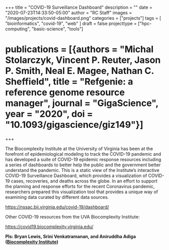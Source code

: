 +++
title = "COVID-19 Surveillance Dashboard"
description = ""
date = "2020-07-23T14:33:50-05:00"
author = "RC Staff"
images = "/images/projects/covid-dashboard.png"
categories = ["projects"]
tags = [
  "bioinformatics",
  "covid-19",
  "web"
]
draft = false
projecttype = ["hpc-computing", "basic-science", "tools"]
# publications = [{authors = "Michal Stolarczyk, Vincent P. Reuter, Jason P. Smith, Neal E. Magee, Nathan C. Sheffield", title = "Refgenie: a reference genome resource manager", journal = "GigaScience", year = "2020", doi = "10.1093/gigascience/giz149"}]
+++

The Biocomplexity Institute at the University of Virginia has been at the forefront of epidemiological modeling to track the COVID-19 pandemic and has developed a suite of COVID-19 epidemic response resources including a series of dashboards to better help the public and the government better understand the pandemic. This is a static view of the Institute’s interactive COVID-19 Surveillance Dashboard, which provides a visualization of COVID-19 cases, recoveries, and deaths across the globe. In an effort to support the planning and response efforts for the recent Coronavirus pandemic, researchers prepared this visualization tool that provides a unique way of examining data curated by different data sources.

<https://nssac.bii.virginia.edu/covid-19/dashboard/>

Other COVID-19 resources from the UVA Biocomplexity Institute:

<https://covid19.biocomplexity.virginia.edu/>

**PIs: Bryan Lewis, Srini Venkatramanan, and Aniruddha Adiga ([Biocomplexity Institute](https://biocomplexity.virginia.edu/))**
